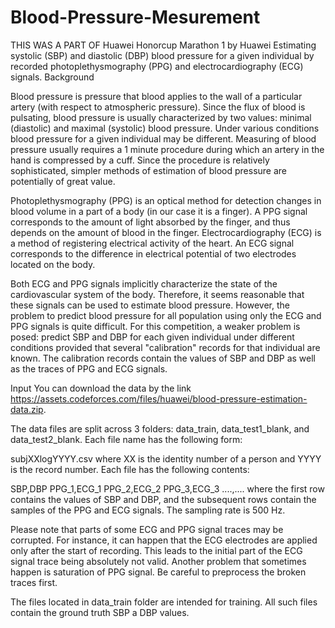 # Blood-Pressure-Mesurement
THIS WAS A PART OF Huawei Honorcup Marathon 1 by Huawei
Estimating systolic (SBP) and diastolic (DBP) blood pressure for a given individual by recorded photoplethysmography (PPG) and electrocardiography (ECG) signals.
Background

Blood pressure is pressure that blood applies to the wall of a particular artery (with respect to atmospheric pressure). Since the flux of blood is pulsating, blood pressure is usually characterized by two values: minimal (diastolic) and maximal (systolic) blood pressure. Under various conditions blood pressure for a given individual may be different. Measuring of blood pressure usually requires a 1 minute procedure during which an artery in the hand is compressed by a cuff. Since the procedure is relatively sophisticated, simpler methods of estimation of blood pressure are potentially of great value.

Photoplethysmography (PPG) is an optical method for detection changes in blood volume in a part of a body (in our case it is a finger). A PPG signal corresponds to the amount of light absorbed by the finger, and thus depends on the amount of blood in the finger. Electrocardiography (ECG) is a method of registering electrical activity of the heart. An ECG signal corresponds to the difference in electrical potential of two electrodes located on the body.

Both ECG and PPG signals implicitly characterize the state of the cardiovascular system of the body. Therefore, it seems reasonable that these signals can be used to estimate blood pressure. However, the problem to predict blood pressure for all population using only the ECG and PPG signals is quite difficult. For this competition, a weaker problem is posed: predict SBP and DBP for each given individual under different conditions provided that several "calibration" records for that individual are known. The calibration records contain the values of SBP and DBP as well as the traces of PPG and ECG signals.

Input
You can download the data by the link https://assets.codeforces.com/files/huawei/blood-pressure-estimation-data.zip.

The data files are split across 3 folders: data_train, data_test1_blank, and data_test2_blank. Each file name has the following form:

subjXXlogYYYY.csv
where XX is the identity number of a person and YYYY is the record number. Each file has the following contents:

SBP,DBP
PPG_1,ECG_1
PPG_2,ECG_2
PPG_3,ECG_3
....,....
where the first row contains the values of SBP and DBP, and the subsequent rows contain the samples of the PPG and ECG signals. The sampling rate is 500 Hz.

Please note that parts of some ECG and PPG signal traces may be corrupted. For instance, it can happen that the ECG electrodes are applied only after the start of recording. This leads to the initial part of the ECG signal trace being absolutely not valid. Another problem that sometimes happen is saturation of PPG signal. Be careful to preprocess the broken traces first.

The files located in data_train folder are intended for training. All such files contain the ground truth SBP a DBP values.

